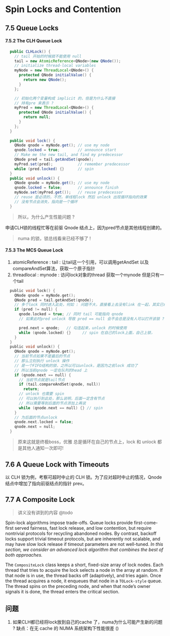 # Spin Locks and Contention

## 7.5 Queue Locks

#### 7.5.2 The CLH Queue Lock
```java
  public CLHLock() {
    // tail 开始的时候就不能使用 null
    tail = new AtomicReference<QNode>(new QNode());
    // initialize thread-local variables
    myNode = new ThreadLocal<QNode>() {
      protected QNode initialValue() {
        return new QNode();
      }
    };

    // 初始化两个变量构成 implicit 的，但是为什么不直接
    // 持有pre 来表示 ?
    myPred = new ThreadLocal<QNode>() {
      protected QNode initialValue() {
        return null;
      }
    };
  }
  
  public void lock() {
    QNode qnode = myNode.get(); // use my node
    qnode.locked = true;        // announce start
    // Make me the new tail, and find my predecessor
    QNode pred = tail.getAndSet(qnode);
    myPred.set(pred);           // remember predecessor
    while (pred.locked) {}      // spin
  }
  public void unlock() {
    QNode qnode = myNode.get(); // use my node
    qnode.locked = false;       // announce finish
    myNode.set(myPred.get());   // reuse predecessor
    // reuse 是必须的，不然，单线程lock 然后 unlock 出现循环指向的效果
    // 没有节点会消失，指向是一个循环
  }
```
> 所以，为什么产生性能问题 ?

申请CLH锁的线程忙等在前驱 Qnode 结点上，因为pred节点是其他线程创建的。
> numa 的锁，锁总线看来已经不够了 !


#### 7.5.3 The MCS Queue Lock
1. atomicReference : tail : 让tail这一个引用，可以调用getAndSet 以及 compareAndSet算法，获取一个原子指针
2. threadlocal : mynode : 访问lock对象的thread 获取一个mynode 但是只有一个tail 

```c
  public void lock() {
    QNode qnode = myNode.get();
    QNode pred = tail.getAndSet(qnode);
    // 多个lock 同时进入此处，何如 : 问题不大，直接看上去没有link 在一起，其实已经形成了队列，
    if (pred != null) {
      qnode.locked = true; // 同时 tail 可能指向 qnode
      // 如果此时pred unlock 导致 pred == null 会不会总是没有人可以打开该锁 ?　不会

      pred.next = qnode;   // 勾连起来，unlock 的时候使用
      while (qnode.locked) {}     // spin 在自己的lock上面，自己上锁，
    }
  }
  public void unlock() {
    QNode qnode = myNode.get();
    // 当前节点如果不是最后的节点
    // 那么立刻执行 unlock 操作
    // 是一个FIFO结构的锁，之所以可以unlock，是因为之前lock 成功了
    // 所以当前qnode 一定在队列的head 上
    if (qnode.next == null) {
      // 当前节点就是tail节点
      if (tail.compareAndSet(qnode, null))
        return;
      // unlock 也需要 spin 
      // 可以执行到此处，那么说明，后面一定含有节点
      // 所以需要等到后面的节点添加上再说
      while (qnode.next == null) {} // spin
    }
    // 为后面的节点unlock
    qnode.next.locked = false;
    qnode.next = null;
  }
```
> 原来这就是终极boss，优雅
> 总是循环在自己的节点上，lock 和 unlock 都是其他人通知一次即可!

## 7.6 A Queue Lock with Timeouts
以 CLH 锁为例，考察可超时中止的 CLH 锁。为了应对超时中止的情况，Qnode 结点中增加了指向前驱结点的指针 prev。

## 7.7 A Composite Lock
> 讲义没有讲到的内容
> @todo

Spin-lock algorithms impose trade-offs. Queue locks provide first-come-first served fairness, fast lock release, and low contention, but require nontrivial
protocols for recycling abandoned nodes. By contrast, backoff locks support trivial timeout protocols, but are inherently not scalable, and may have slow lock
release if timeout parameters are not well-tuned. *In this section, we consider an
advanced lock algorithm that combines the best of both approaches.*

The `CompositeLock` class keeps a short, fixed-size array of lock nodes. Each
thread that tries to acquire the lock selects a node in the array at random. If
that node is in use, the thread backs off (adaptively), and tries again. Once the
thread acquires a node, it enqueues that node in a `TOLock-style` queue. The thread
spins on the preceding node, and when that node’s owner signals it is done, the
thread enters the critical section.



## 问题
1. 如果CLH都已经将lock放到自己的cache 了，numa为什么可能产生新的问题 ?
缺点：在无 cache 的 NUMA 系统架构下性能很差 ()
